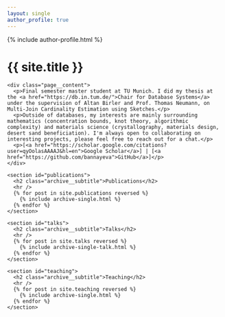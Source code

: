 ```yaml
---
layout: single
author_profile: true
---
```


<div id="main" role="main">
  <div class="sidebar sticky">
    {% include author-profile.html %}
  </div>

  <div class="archive">
    <h1 class="page__title">{{ site.title }}</h1>
    
    <div class="page__content">
      <p>Final semester master student at TU Munich. I did my thesis at the <a href="https://db.in.tum.de/">Chair for Database Systems</a> under the supervision of Altan Birler and Prof. Thomas Neumann, on Multi-Join Cardinality Estimation using Sketches.</p>
      <p>Outside of databases, my interests are mainly surrounding mathematics (concentration bounds, knot theory, algorithmic complexity) and materials science (crystallography, materials design, desert sand beneficiation). I'm always open to collaborating on interesting projects, please feel free to reach out for a chat.</p>
      <p>[<a href="https://scholar.google.com/citations?user=qyOolasAAAAJ&hl=en">Google Scholar</a>] | [<a href="https://github.com/bannayeva">GitHub</a>]</p>
    </div>

    <section id="publications">
      <h2 class="archive__subtitle">Publications</h2>
      <hr />
      {% for post in site.publications reversed %}
        {% include archive-single.html %}
      {% endfor %}
    </section>

    <section id="talks">
      <h2 class="archive__subtitle">Talks</h2>
      <hr />
      {% for post in site.talks reversed %}
        {% include archive-single-talk.html %}
      {% endfor %}
    </section>

    <section id="teaching">
      <h2 class="archive__subtitle">Teaching</h2>
      <hr />
      {% for post in site.teaching reversed %}
        {% include archive-single.html %}
      {% endfor %}
    </section>
  </div>
</div>